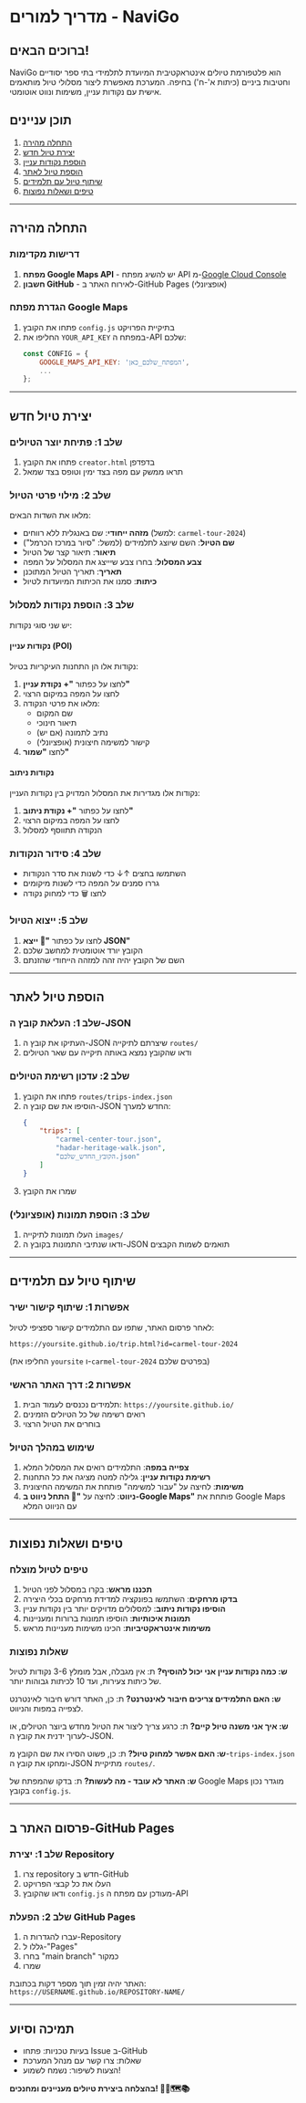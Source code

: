 # מדריך למורים - NaviGo

## ברוכים הבאים!

NaviGo הוא פלטפורמת טיולים אינטראקטיבית המיועדת לתלמידי בתי ספר יסודיים וחטיבות ביניים (כיתות א'-ח') בחיפה. המערכת מאפשרת ליצור מסלולי טיול מותאמים אישית עם נקודות עניין, משימות ונווט אוטומטי.

## תוכן עניינים

1. [התחלה מהירה](#התחלה-מהירה)
2. [יצירת טיול חדש](#יצירת-טיול-חדש)
3. [הוספת נקודות עניין](#הוספת-נקודות-עניין)
4. [הוספת טיול לאתר](#הוספת-טיול-לאתר)
5. [שיתוף טיול עם תלמידים](#שיתוף-טיול-עם-תלמידים)
6. [טיפים ושאלות נפוצות](#טיפים-ושאלות-נפוצות)

---

## התחלה מהירה

### דרישות מקדימות

1. **מפתח Google Maps API** - יש להשיג מפתח API מ-[Google Cloud Console](https://console.cloud.google.com/)
2. **חשבון GitHub** - לאירוח האתר ב-GitHub Pages (אופציונלי)

### הגדרת מפתח Google Maps

1. פתחו את הקובץ `config.js` בתיקיית הפרויקט
2. החליפו את `YOUR_API_KEY` במפתח ה-API שלכם:
   ```javascript
   const CONFIG = {
       GOOGLE_MAPS_API_KEY: 'המפתח_שלכם_כאן',
       ...
   };
   ```

---

## יצירת טיול חדש

### שלב 1: פתיחת יוצר הטיולים

1. פתחו את הקובץ `creator.html` בדפדפן
2. תראו ממשק עם מפה בצד ימין וטופס בצד שמאל

### שלב 2: מילוי פרטי הטיול

מלאו את השדות הבאים:

- **מזהה ייחודי**: שם באנגלית ללא רווחים (למשל: `carmel-tour-2024`)
- **שם הטיול**: השם שיוצג לתלמידים (למשל: "סיור במרכז הכרמל")
- **תיאור**: תיאור קצר של הטיול
- **צבע המסלול**: בחרו צבע שיייצג את המסלול על המפה
- **תאריך**: תאריך הטיול המתוכנן
- **כיתות**: סמנו את הכיתות המיועדות לטיול

### שלב 3: הוספת נקודות למסלול

יש שני סוגי נקודות:

#### נקודות עניין (POI)
נקודות אלו הן התחנות העיקריות בטיול:

1. לחצו על כפתור **"+ נקודת עניין"**
2. לחצו על המפה במיקום הרצוי
3. מלאו את פרטי הנקודה:
   - שם המקום
   - תיאור חינוכי
   - נתיב לתמונה (אם יש)
   - קישור למשימה חיצונית (אופציונלי)
4. לחצו **"שמור"**

#### נקודות ניתוב
נקודות אלו מגדירות את המסלול המדויק בין נקודות העניין:

1. לחצו על כפתור **"+ נקודת ניתוב"**
2. לחצו על המפה במיקום הרצוי
3. הנקודה תתווסף למסלול

### שלב 4: סידור הנקודות

- השתמשו בחצים ↑↓ כדי לשנות את סדר הנקודות
- גררו סמנים על המפה כדי לשנות מיקומים
- לחצו 🗑️ כדי למחוק נקודה

### שלב 5: ייצוא הטיול

1. לחצו על כפתור **"💾 ייצא JSON"**
2. הקובץ יורד אוטומטית למחשב שלכם
3. השם של הקובץ יהיה זהה למזהה הייחודי שהזנתם

---

## הוספת טיול לאתר

### שלב 1: העלאת קובץ ה-JSON

1. העתיקו את קובץ ה-JSON שיצרתם לתיקייה `routes/`
2. ודאו שהקובץ נמצא באותה תיקייה עם שאר הטיולים

### שלב 2: עדכון רשימת הטיולים

1. פתחו את הקובץ `routes/trips-index.json`
2. הוסיפו את שם קובץ ה-JSON החדש למערך:
   ```json
   {
       "trips": [
           "carmel-center-tour.json",
           "hadar-heritage-walk.json",
           "הקובץ_החדש_שלכם.json"
       ]
   }
   ```
3. שמרו את הקובץ

### שלב 3: הוספת תמונות (אופציונלי)

1. העלו תמונות לתיקייה `images/`
2. ודאו שנתיבי התמונות בקובץ ה-JSON תואמים לשמות הקבצים

---

## שיתוף טיול עם תלמידים

### אפשרות 1: שיתוף קישור ישיר

לאחר פרסום האתר, שתפו עם התלמידים קישור ספציפי לטיול:

```
https://yoursite.github.io/trip.html?id=carmel-tour-2024
```

(החליפו את `yoursite` ו-`carmel-tour-2024` בפרטים שלכם)

### אפשרות 2: דרך האתר הראשי

1. תלמידים נכנסים לעמוד הבית: `https://yoursite.github.io/`
2. רואים רשימה של כל הטיולים הזמינים
3. בוחרים את הטיול הרצוי

### שימוש במהלך הטיול

1. **צפייה במפה**: התלמידים רואים את המסלול המלא
2. **רשימת נקודות עניין**: גלילה למטה מציגה את כל התחנות
3. **משימות**: לחיצה על "עבור למשימה" פותחת את המשימה החיצונית
4. **ניווט**: לחיצה על **"🧭 התחל ניווט ב-Google Maps"** פותחת את Google Maps עם הניווט המלא

---

## טיפים ושאלות נפוצות

### טיפים לטיול מוצלח

1. **תכננו מראש**: בקרו במסלול לפני הטיול
2. **בדקו מרחקים**: השתמשו בפונקציה למדידת מרחקים בכלי היצירה
3. **הוסיפו נקודות ניתוב**: למסלולים מדויקים יותר בין נקודות עניין
4. **תמונות איכותיות**: הוסיפו תמונות ברורות ומעניינות
5. **משימות אינטראקטיביות**: הכינו משימות מעניינות מראש

### שאלות נפוצות

**ש: כמה נקודות עניין אני יכול להוסיף?**
ת: אין מגבלה, אבל מומלץ 3-6 נקודות לטיול של כיתות צעירות, ועד 10 לכיתות גבוהות יותר.

**ש: האם התלמידים צריכים חיבור לאינטרנט?**
ת: כן, האתר דורש חיבור לאינטרנט לצפייה במפות והניווט.

**ש: איך אני משנה טיול קיים?**
ת: כרגע צריך ליצור את הטיול מחדש ביוצר הטיולים, או לערוך ידנית את קובץ ה-JSON.

**ש: האם אפשר למחוק טיול?**
ת: כן, פשוט הסירו את שם הקובץ מ-`trips-index.json` ומחקו את קובץ ה-JSON מתיקיית `routes/`.

**ש: האתר לא עובד - מה לעשות?**
ת: בדקו שהמפתח של Google Maps מוגדר נכון בקובץ `config.js`.

---

## פרסום האתר ב-GitHub Pages

### שלב 1: יצירת Repository

1. צרו repository חדש ב-GitHub
2. העלו את כל קבצי הפרויקט
3. ודאו שהקובץ `config.js` מעודכן עם מפתח ה-API

### שלב 2: הפעלת GitHub Pages

1. עברו להגדרות ה-Repository
2. גללו ל-"Pages"
3. בחרו "main branch" כמקור
4. שמרו

האתר יהיה זמין תוך מספר דקות בכתובת:
`https://USERNAME.github.io/REPOSITORY-NAME/`

---

## תמיכה וסיוע

- בעיות טכניות: פתחו Issue ב-GitHub
- שאלות: צרו קשר עם מנהל המערכת
- הצעות לשיפור: נשמח לשמוע!

**בהצלחה ביצירת טיולים מעניינים ומחנכים! 🚶‍♂️🗺️📚**
